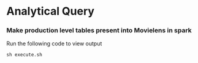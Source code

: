 # Analytical Query

### Make production level tables present into Movielens in spark

Run the following code to view output

```
sh execute.sh
```
